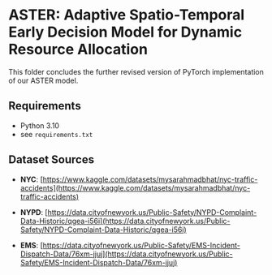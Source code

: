 # ASTER: Adaptive Spatio-Temporal Early Decision Model for Dynamic Resource Allocation
This folder concludes the further revised version of PyTorch implementation of our ASTER model.

## Requirements
- Python 3.10
- see `requirements.txt`

## Dataset Sources
- **NYC**: [https://www.kaggle.com/datasets/mysarahmadbhat/nyc-traffic-accidents](https://www.kaggle.com/datasets/mysarahmadbhat/nyc-traffic-accidents)

- **NYPD**: [https://data.cityofnewyork.us/Public-Safety/NYPD-Complaint-Data-Historic/qgea-i56i](https://data.cityofnewyork.us/Public-Safety/NYPD-Complaint-Data-Historic/qgea-i56i)

- **EMS**: [https://data.cityofnewyork.us/Public-Safety/EMS-Incident-Dispatch-Data/76xm-jjuj](https://data.cityofnewyork.us/Public-Safety/EMS-Incident-Dispatch-Data/76xm-jjuj)
